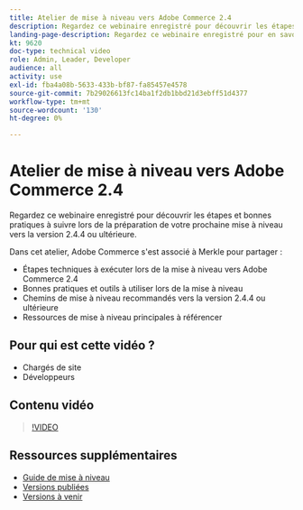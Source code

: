 ```yaml
---
title: Atelier de mise à niveau vers Adobe Commerce 2.4
description: Regardez ce webinaire enregistré pour découvrir les étapes de mise à niveau d’Adobe Commerce et les bonnes pratiques relatives à la version 2.4.4 ou ultérieure.
landing-page-description: Regardez ce webinaire enregistré pour en savoir plus sur les étapes de mise à niveau d’Adobe Commerce 2.4 et les bonnes pratiques.
kt: 9620
doc-type: technical video
role: Admin, Leader, Developer
audience: all
activity: use
exl-id: fba4a08b-5633-433b-bf87-fa85457e4578
source-git-commit: 7b29026613fc14ba1f2db1bbd21d3ebff51d4377
workflow-type: tm+mt
source-wordcount: '130'
ht-degree: 0%

---
```


# Atelier de mise à niveau vers Adobe Commerce 2.4

Regardez ce webinaire enregistré pour découvrir les étapes et bonnes pratiques à suivre lors de la préparation de votre prochaine mise à niveau vers la version 2.4.4 ou ultérieure.

Dans cet atelier, Adobe Commerce s&#39;est associé à Merkle pour partager :

- Étapes techniques à exécuter lors de la mise à niveau vers Adobe Commerce 2.4
- Bonnes pratiques et outils à utiliser lors de la mise à niveau
- Chemins de mise à niveau recommandés vers la version 2.4.4 ou ultérieure
- Ressources de mise à niveau principales à référencer

## Pour qui est cette vidéo ?

- Chargés de site
- Développeurs

## Contenu vidéo

>[!VIDEO](https://video.tv.adobe.com/v/340038?quality=12&learn=on)

## Ressources supplémentaires

- [Guide de mise à niveau](https://experienceleague.adobe.com/docs/commerce-operations/upgrade-guide/overview.html)
- [Versions publiées](https://devdocs.magento.com/release/released-versions.html)
- [Versions à venir](https://devdocs.magento.com/release/)
